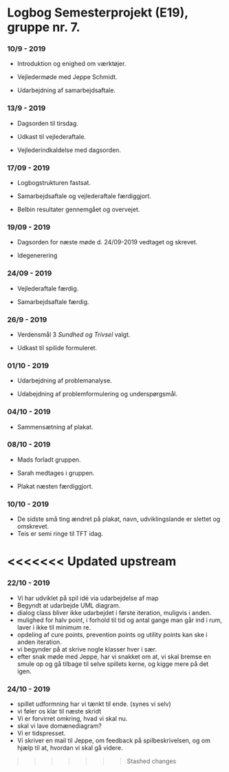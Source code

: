 # Logbog Semesterprojekt (E19), gruppe nr. 7.

### 10/9 - 2019

- Introduktion og enighed om værktøjer.

- Vejledermøde med Jeppe Schmidt. 

- Udarbejdning af samarbejdsaftale. 


### 13/9 - 2019

- Dagsorden til tirsdag.

- Udkast til vejlederaftale.

- Vejlederindkaldelse med dagsorden.


### 17/09 - 2019

- Logbogstrukturen fastsat.

- Samarbejdsaftale og vejlederaftale færdiggjort.

- Belbin resultater gennemgået og overvejet.


### 19/09 - 2019 

- Dagsorden for næste møde d. 24/09-2019 vedtaget og skrevet.

- Idegenerering


### 24/09 - 2019 

- Vejlederaftale færdig.

- Samarbejdsaftale færdig.
 

### 26/9 - 2019

- Verdensmål 3 *Sundhed og Trivsel* valgt.

- Udkast til spilide formuleret.


### 01/10 - 2019

- Udarbejdning af problemanalyse.

- Udabejdning af problemformulering og underspørgsmål.

### 04/10 - 2019

- Sammensætning af plakat.


### 08/10 - 2019

- Mads forladt gruppen.

- Sarah medtages i gruppen.

- Plakat næsten færdiggjort.

### 10/10 - 2019

- De sidste små ting ændret på plakat, navn, udviklingslande er slettet og omskrevet.
- Teis er semi ringe til TFT idag.

<<<<<<< Updated upstream
=======
### 22/10 - 2019

- Vi har udviklet på spil idé via udarbejdelse af map
- Begyndt at udarbejde UML diagram.
- dialog class bliver ikke udarbejdet i første iteration, muligvis i anden.
- mulighed for halv point, i forhold til tid og antal gange man går ind i rum, laver i ikke til minimum re.
- opdeling af cure points, prevention points og utility points kan ske i anden iteration.
- vi begynder på at skrive nogle klasser hver i sær.
- efter snak møde med Jeppe, har vi snakket om at, vi skal bremse en smule op og gå tilbage til selve spillets kerne, og kigge mere på det igen.

### 24/10 - 2019

- spillet udformning har vi tænkt til ende. (synes vi selv)
- vi føler os klar til næste skridt
- Vi er forvirret omkring, hvad vi skal nu.
- skal vi lave domænediagram?
- Vi er tidspresset. 
- Vi skriver en mail til Jeppe, om feedback på spilbeskrivelsen, og om hjælp til at, hvordan vi skal gå videre. 

>>>>>>> Stashed changes


 




